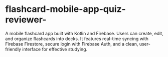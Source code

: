 # flashcard-mobile-app-quiz-reviewer-
A mobile flashcard app built with Kotlin and Firebase. Users can create, edit, and organize flashcards into decks. It features real-time syncing with Firebase Firestore, secure login with Firebase Auth, and a clean, user-friendly interface for effective studying.
